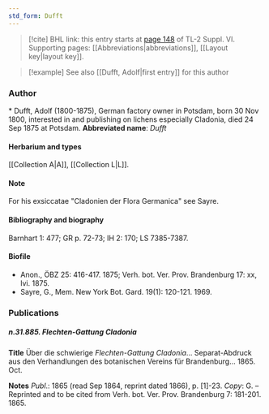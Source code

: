 ```yaml
---
std_form: Dufft
---
```


> [!cite] BHL link: this entry starts at [page 148](https://www.biodiversitylibrary.org/page/33260136) of TL-2 Suppl. VI.
> Supporting pages: [[Abbreviations|abbreviations]], [[Layout key|layout key]].

> [!example] See also [[Dufft, Adolf|first entry]] for this author

### Author

\* Dufft, Adolf (1800-1875), German factory owner in Potsdam, born 30 Nov 1800, interested in and publishing on lichens especially Cladonia, died 24 Sep 1875 at Potsdam. 
**Abbreviated name**: *Dufft*

#### Herbarium and types

[[Collection A|A]], [[Collection L|L]].

#### Note

For his exsiccatae "Cladonien der Flora Germanica" see Sayre.

#### Bibliography and biography

Barnhart 1: 477; GR p. 72-73; IH 2: 170; LS 7385-7387.

#### Biofile

- Anon., ÖBZ 25: 416-417. 1875; Verh. bot. Ver. Prov. Brandenburg 17: xx, lvi. 1875.
- Sayre, G., Mem. New York Bot. Gard. 19(1): 120-121. 1969.

### Publications

##### n.31.885. Flechten-Gattung Cladonia

**Title**
Über die schwierige *Flechten-Gattung Cladonia*... Separat-Abdruck aus den Verhandlungen des botanischen Vereins für Brandenburg... 1865. Oct.

**Notes**
*Publ*.: 1865 (read Sep 1864, reprint dated 1866), p. \[1\]-23. *Copy*: G. – Reprinted and to be cited from Verh. bot. Ver. Prov. Brandenburg 7: 181-201. 1865.

